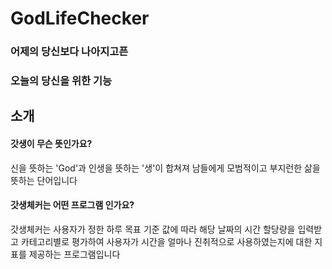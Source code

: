 # GodLifeChecker
### 어제의 당신보다 나아지고픈
### 오늘의 당신을 위한 기능

## 소개
#### 갓생이 무슨 뜻인가요?
신을 뜻하는 'God'과 인생을 뜻하는 '생'이 합쳐져 남들에게 모범적이고 부지런한 삶을 뜻하는 단어입니다
#### 갓생체커는 어떤 프로그램 인가요?
갓생체커는 사용자가 정한 하루 목표 기준 값에 따라
해당 날짜의 시간 할당량을 입력받고 카테고리별로 평가하여 
사용자가 시간을 얼마나 진취적으로 사용하였는지에 대한 지표를 제공하는 프로그램입니다
